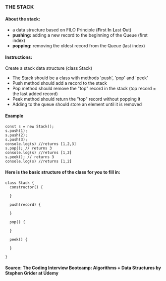 ### THE STACK

#### About the stack: 
- a data structure based on FILO Principle (**F**irst **I**n **L**ast **O**ut)
- **pushing:** adding a new record to the beginning of the Queue (first index)
- **popping:** removing the oldest record from the Queue (last index)

#### Instructions: 

Create a stack data structure (class Stack)

- The Stack should be a class with methods 'push', 'pop' and 'peek'
- Push method should add a record to the stack
- Pop method should remove the "top" record in the stack (top record = the last added record)
- Peek method should return the "top" record without popping it
- Adding to the queue should store an element until it is removed

#### Example 

````
const s = new Stack();
s.push(1);
s.push(2);
s.push(3);
console.log(s) //returns [1,2,3]
s.pop(); // returns 3
console.log(s) //returns [1,2]
s.peek(); // returns 3
console.log(s) //returns [1,2]
````

#### Here is the basic structure of the class for you to fill in:  
````
class Stack {
  constructor() {
   
  }

  push(record) {
    
  }

  pop() {
  
  }

  peek() {
  
  }

}
````

#### Source: The Coding Interview Bootcamp: Algorithms + Data Structures by Stephen Grider at Udemy 
